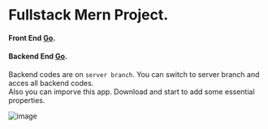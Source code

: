 # Fullstack Mern Project.

#### Front End [Go](https://postshare-f.netlify.app/). </br>
#### Backend End [Go](https://postshare-f.herokuapp.com/).</br>

Backend codes are on `server branch`. You can switch to server branch and acces all backend codes. </br>
Also you can imporve this app.
Download and start to add some essential properties.


![image](https://user-images.githubusercontent.com/55210294/132652370-60493780-c9eb-494a-81a8-352687391b4e.png)



